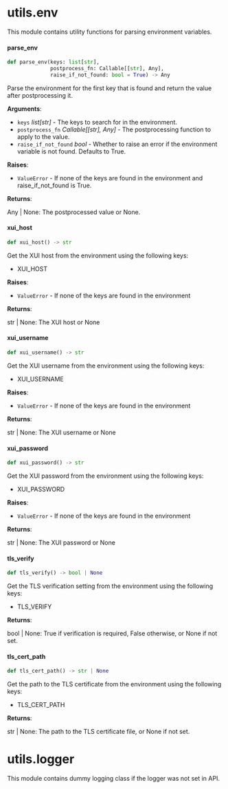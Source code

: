 <a id="utils.env"></a>

# utils.env

This module contains utility functions for parsing environment variables.

<a id="utils.env.parse_env"></a>

#### parse\_env

```python
def parse_env(keys: list[str],
              postprocess_fn: Callable[[str], Any],
              raise_if_not_found: bool = True) -> Any
```

Parse the environment for the first key that is found and return the value after
postprocessing it.

**Arguments**:

- `keys` _list[str]_ - The keys to search for in the environment.
- `postprocess_fn` _Callable[[str], Any]_ - The postprocessing function to apply to the value.
- `raise_if_not_found` _bool_ - Whether to raise an error if the environment
  variable is not found. Defaults to True.
  

**Raises**:

- `ValueError` - If none of the keys are found in the environment and raise_if_not_found is True.
  

**Returns**:

  Any | None: The postprocessed value or None.

<a id="utils.env.xui_host"></a>

#### xui\_host

```python
def xui_host() -> str
```

Get the XUI host from the environment using the following keys:
- XUI_HOST

**Raises**:

- `ValueError` - If none of the keys are found in the environment
  

**Returns**:

  str | None: The XUI host or None

<a id="utils.env.xui_username"></a>

#### xui\_username

```python
def xui_username() -> str
```

Get the XUI username from the environment using the following keys:
- XUI_USERNAME

**Raises**:

- `ValueError` - If none of the keys are found in the environment
  

**Returns**:

  str | None: The XUI username or None

<a id="utils.env.xui_password"></a>

#### xui\_password

```python
def xui_password() -> str
```

Get the XUI password from the environment using the following keys:
- XUI_PASSWORD

**Raises**:

- `ValueError` - If none of the keys are found in the environment
  

**Returns**:

  str | None: The XUI password or None

<a id="utils.env.tls_verify"></a>

#### tls\_verify

```python
def tls_verify() -> bool | None
```

Get the TLS verification setting from the environment using the following keys:
- TLS_VERIFY

**Returns**:

  bool | None: True if verification is required, False otherwise, or None if not set.

<a id="utils.env.tls_cert_path"></a>

#### tls\_cert\_path

```python
def tls_cert_path() -> str | None
```

Get the path to the TLS certificate from the environment using the following keys:
- TLS_CERT_PATH

**Returns**:

  str | None: The path to the TLS certificate file, or None if not set.

<a id="utils.logger"></a>

# utils.logger

This module contains dummy logging class if the logger was not set in API.

